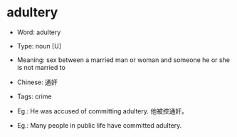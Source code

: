 # adultery

- Word: adultery

- Type: noun [U]
- Meaning: sex between a married man or woman and someone he or she is not married to
- Chinese: 通奸
- Tags: crime
- Eg.: He was accused of committing adultery. 他被控通奸。
- Eg.: Many people in public life have committed adultery.

